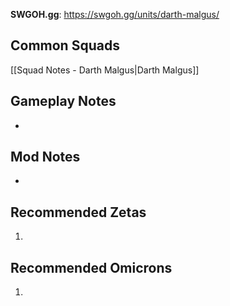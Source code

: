 **SWGOH.gg**: https://swgoh.gg/units/darth-malgus/

## Common Squads

[[Squad Notes - Darth Malgus|Darth Malgus]]

## Gameplay Notes

 - 

## Mod Notes

 - 

## Recommended Zetas

1. 

## Recommended Omicrons

1. 